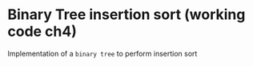 # Binary Tree insertion sort (working code ch4)

Implementation of a `binary tree` to perform insertion sort